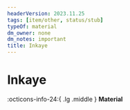 ```yaml
---
headerVersion: 2023.11.25
tags: [item/other, status/stub]
typeOf: material
dm_owner: none
dm_notes: important
title: Inkaye
---
```

# Inkaye
:octicons-info-24:{ .lg .middle } **Material**  

